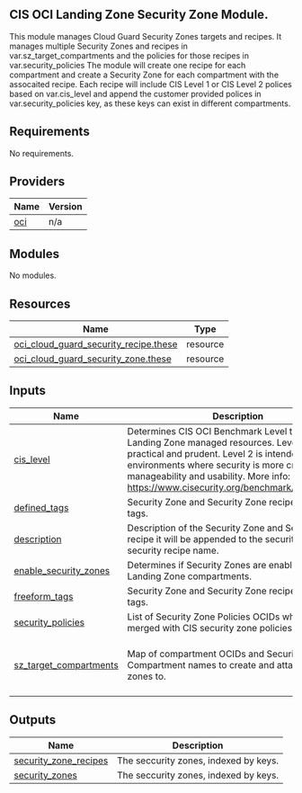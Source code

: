 ## CIS OCI Landing Zone Security Zone Module.

This module manages Cloud Guard Security Zones targets and recipes.
It manages multiple Security Zones and recipes in var.sz\_target\_compartments and the policies for those recipes in var.security\_policies
The module will create one recipe for each compartment and create a Security Zone for each compartment with the assocaited recipe.
Each recipe will include CIS Level 1 or CIS Level 2 polices based on var.cis\_level and append the customer provided polices in var.security\_policies
key, as these keys can exist in different compartments.

## Requirements

No requirements.

## Providers

| Name | Version |
|------|---------|
| <a name="provider_oci"></a> [oci](#provider\_oci) | n/a |

## Modules

No modules.

## Resources

| Name | Type |
|------|------|
| [oci_cloud_guard_security_recipe.these](https://registry.terraform.io/providers/oracle/oci/latest/docs/resources/cloud_guard_security_recipe) | resource |
| [oci_cloud_guard_security_zone.these](https://registry.terraform.io/providers/oracle/oci/latest/docs/resources/cloud_guard_security_zone) | resource |

## Inputs

| Name | Description | Type | Default | Required |
|------|-------------|------|---------|:--------:|
| <a name="input_cis_level"></a> [cis\_level](#input\_cis\_level) | Determines CIS OCI Benchmark Level to apply on Landing Zone managed resources. Level 1 is be practical and prudent. Level 2 is intended for environments where security is more critical than manageability and usability. More info: https://www.cisecurity.org/benchmark/oracle_cloud | `string` | `"1"` | no |
| <a name="input_defined_tags"></a> [defined\_tags](#input\_defined\_tags) | Security Zone and Security Zone recipe defined tags. | `map(string)` | `null` | no |
| <a name="input_description"></a> [description](#input\_description) | Description of the Security Zone and Security Zone recipe it will be appended to the security zone and security recipe name. | `string` | `""` | no |
| <a name="input_enable_security_zones"></a> [enable\_security\_zones](#input\_enable\_security\_zones) | Determines if Security Zones are enabled in Landing Zone compartments. | `bool` | `null` | no |
| <a name="input_freeform_tags"></a> [freeform\_tags](#input\_freeform\_tags) | Security Zone and Security Zone recipe freeform tags. | `map(string)` | `null` | no |
| <a name="input_security_policies"></a> [security\_policies](#input\_security\_policies) | List of Security Zone Policies OCIDs which will be merged with CIS security zone policies. | `list` | `null` | no |
| <a name="input_sz_target_compartments"></a> [sz\_target\_compartments](#input\_sz\_target\_compartments) | Map of compartment OCIDs and Security Zone Compartment names to create and attach a security zones to. | <pre>map(object({<br>    sz_compartment_id = string<br>    sz_compartment_name = string<br>  }))</pre> | `{}` | no |

## Outputs

| Name | Description |
|------|-------------|
| <a name="output_security_zone_recipes"></a> [security\_zone\_recipes](#output\_security\_zone\_recipes) | The seccurity zones, indexed by keys. |
| <a name="output_security_zones"></a> [security\_zones](#output\_security\_zones) | The seccurity zones, indexed by keys. |
